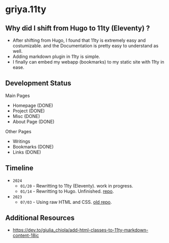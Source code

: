 # griya.11ty

## Why did I shift from Hugo to 11ty (Eleventy) ?

- After shifting from Hugo, I found that 11ty is extremely easy and costumizable. and the Documentation is pretty easy to understand as well.
- Adding markdown plugin in 11ty is simple.
- I finally can embed my webapp (bookmarks) to my static site with 11ty in ease.

## Development Status

Main Pages

- Homepage (DONE)
- Project (DONE)
- Misc (DONE)
- About Page (DONE)

Other Pages

- Writings
- Bookmarks (DONE)
- Links (DONE)

## Timeline

- `2024`
  - `01/20` - Rewritting to 11ty (Eleventy). work in progress.
  - `01/14` - Rewritting to Hugo. Unfinished. [repo](https://github.com/Indra2108/griya.hugo).
- `2023`
  - `07/03` - Using raw HTML and CSS. [old repo](https://github.com/Indra2108/Griya).

## Additional Resources

- https://dev.to/giulia_chiola/add-html-classes-to-11ty-markdown-content-18ic
